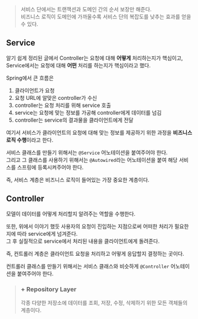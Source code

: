 > 서비스 단에서는 트랜잭션과 도메인 간의 순서 보장만 해준다.  
비즈니스 로직이 도메인에 가까울수록 서비스 단의 복잡도를 낮추는 효과를 얻을 수 있다.

## Service
알기 쉽게 정리된 글에서 Controller는 요청에 대해 **어떻게** 처리하는지가 핵심이고, Service에서는 요청에 대해 **어떤** 처리를 하는지가 핵심이라고 했다.

Spring에서 큰 흐름은  
1. 클라이언트가 요청
2. 요청 URL에 알맞은 controller가 수신
3. controller는 요청 처리를 위해 service 호출
4. service는 요청에 맞는 정보를 가공해 controller에게 데이터를 넘김
5. controller는 service의 결과물을 클라이언트에게 전달

여기서 서비스가 클라이언트의 요청에 대해 맞는 정보를 제공하기 위한 과정을 **비즈니스 로직 수행**이라고 한다.

서비스 클래스를 만들기 위해서는 `@Service` 어노테이션을 붙여주어야 한다.  
그리고 그 클래스를 사용하기 위해서는 `@Autowired`라는 어노테이션을 붙여 해당 서비스를 스프링에 등록시켜주어야 한다.

즉, 서비스 계층은 비즈니스 로직이 들어있는 가장 중요한 계층이다.


## Controller
모델이 데이터를 어떻게 처리할지 알려주는 역할을 수행한다.

또한, 위에서 이야기 했듯 사용자의 요청이 진입하는 지점으로써 어떠한 처리가 필요한지에 따라 service에게 넘겨준다.  
그 후 실질적으로 service에서 처리된 내용을 클라이언트에게 돌려준다.

즉, 컨트롤러 계층은 클라이언트 요청을 처리하고 어떻게 응답할지 결정하는 곳이다.

컨트롤러 클래스를 만들기 위해서는 서비스 클래스와 비슷하게 `@Controller` 어노테이션을 붙여주어야 한다.

> ### + Repository Layer
> 각종 다양한 저장소에 데이터를 조회, 저장, 수정, 삭제하기 위한 모든 객체들의 계층이다.
